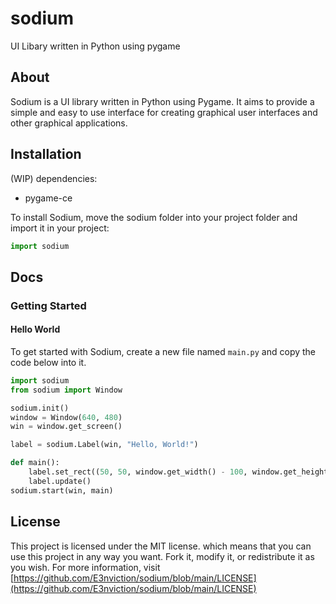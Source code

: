 # sodium
UI Libary written in Python using pygame


## About

Sodium is a UI library written in Python using Pygame. 
It aims to provide a simple and easy to use interface for creating graphical user interfaces and other graphical applications.

## Installation 
(WIP)
dependencies:
 - pygame-ce

To install Sodium, move the sodium folder into your project folder and import it in your project:
```python
import sodium
```

## Docs
### Getting Started
#### Hello World
To get started with Sodium, create a new file named `main.py` and copy the code below into it.
```python
import sodium
from sodium import Window

sodium.init()
window = Window(640, 480)
win = window.get_screen()

label = sodium.Label(win, "Hello, World!")

def main():
    label.set_rect((50, 50, window.get_width() - 100, window.get_height() - 100))
    label.update()
sodium.start(win, main)
```


## License
This project is licensed under the MIT license.
which means that you can use this project in any way you want.
Fork it, modify it, or redistribute it as you wish.
For more information, visit [https://github.com/E3nviction/sodium/blob/main/LICENSE](https://github.com/E3nviction/sodium/blob/main/LICENSE)
